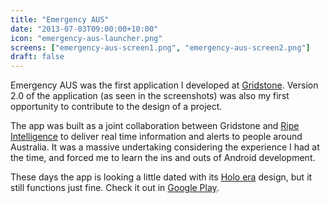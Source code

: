 ```yaml
---
title: "Emergency AUS"
date: "2013-07-03T09:00:00+10:00"
icon: "emergency-aus-launcher.png"
screens: ["emergency-aus-screen1.png", "emergency-aus-screen2.png"]
draft: false
---
```


Emergency AUS was the first application I developed at
[Gridstone](//gridstone.com.au/). Version 2.0 of the application (as seen in the
screenshots) was also my first opportunity to contribute to the design of a project.

The app was built as a joint collaboration between Gridstone and
[Ripe Intelligence](https://ripeintel.info/) to deliver real time information and
alerts to people around Australia. It was a massive undertaking considering the
experience I had at the time, and forced me to learn the ins and outs of Android
development.

These days the app is looking a little dated with its
[Holo era](http://android-developers.blogspot.com.au/2012/01/holo-everywhere.html)
design, but it still functions just fine. Check it out in
[Google Play](https://play.google.com/store/apps/details?id=com.gridstone.emergencyaus).

